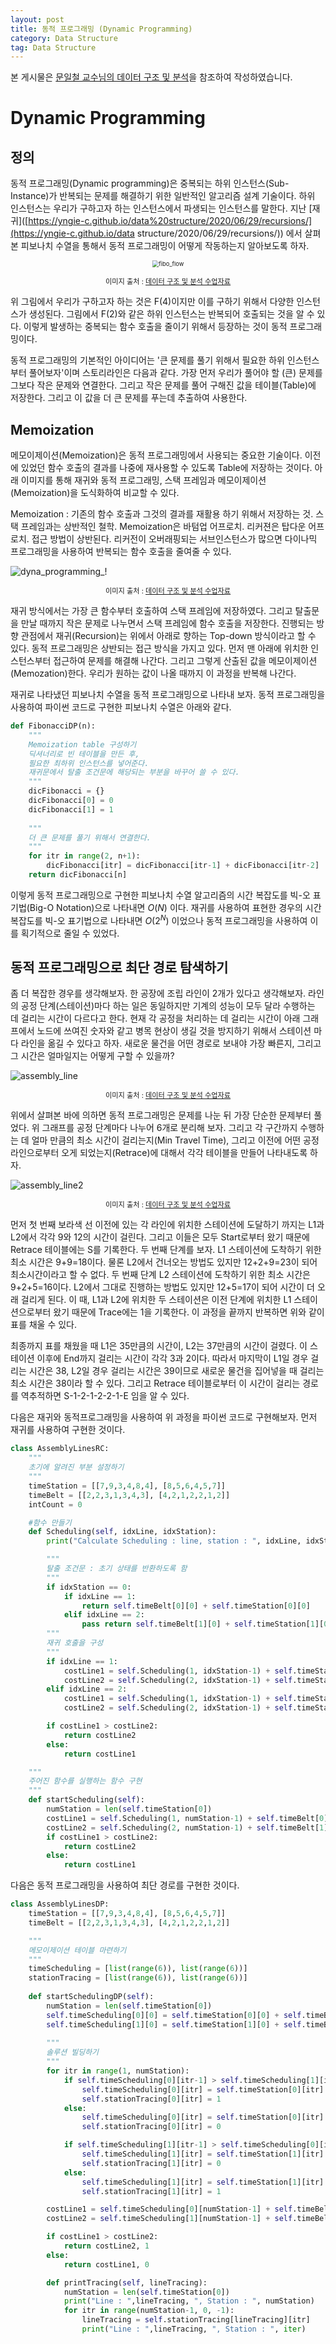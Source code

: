 ```yaml
---
layout: post
title: 동적 프로그래밍 (Dynamic Programming)
category: Data Structure
tag: Data Structure
---
```




본 게시물은 [문일철 교수님의 데이터 구조 및 분석](https://www.edwith.org/datastructure-2019s/lecture/40291/)을 참조하여 작성하였습니다.



# Dynamic Programming

## 정의

동적 프로그래밍(Dynamic programming)은 중복되는 하위 인스턴스(Sub-Instance)가 반복되는 문제를 해결하기 위한 일반적인 알고리즘 설계 기술이다. 하위 인스턴스는 우리가 구하고자 하는 인스턴스에서 파생되는 인스턴스를 말한다. 지난 [재귀]([https://yngie-c.github.io/data%20structure/2020/06/29/recursions/](https://yngie-c.github.io/data structure/2020/06/29/recursions/)) 에서 살펴본 피보나치 수열을 통해서 동적 프로그래밍이 어떻게 작동하는지 알아보도록 하자. 

<p align="center"><img src="https://user-images.githubusercontent.com/45377884/85964227-c4502680-b9f3-11ea-82c0-75d65d745982.png" alt="fibo_flow" style="zoom: 67%;" /></p>

<p align="center" style="font-size:80%">이미지 출처 : <a href="https://www.edwith.org/datastructure-2019s/notice/1658">데이터 구조 및 분석 수업자료</a></p>

위 그림에서 우리가 구하고자 하는 것은 F(4)이지만 이를 구하기 위해서 다양한 인스턴스가 생성된다. 그림에서 F(2)와 같은 하위 인스턴스는 반복되어 호출되는 것을 알 수 있다. 이렇게 발생하는 중복되는 함수 호출을 줄이기 위해서 등장하는 것이 동적 프로그래밍이다.

동적 프로그래밍의 기본적인 아이디어는 '큰 문제를 풀기 위해서 필요한 하위 인스턴스부터 풀어보자'이며 스토리라인은 다음과 같다. 가장 먼저 우리가 풀어야 할 (큰) 문제를 그보다 작은 문제와 연결한다. 그리고 작은 문제를 풀어 구해진 값을 테이블(Table)에 저장한다. 그리고 이 값을 더 큰 문제를 푸는데 추출하여 사용한다.

## Memoization

메모이제이션(Memoization)은 동적 프로그래밍에서 사용되는 중요한 기술이다. 이전에 있었던 함수 호출의 결과를 나중에 재사용할 수 있도록 Table에 저장하는 것이다. 아래 이미지를 통해 재귀와 동적 프로그래밍, 스택 프레임과 메모이제이션(Memoization)을 도식화하여 비교할 수 있다. 

Memoization : 기존의 함수 호출과 그것의 결과를 재활용 하기 위해서 저장하는 것. 스택 프레임과는 상반적인 철학. Memoization은 바텀업 어프로치. 리커젼은 탑다운 어프로치. 접근 방법이 상반된다. 리커전이 오버래핑되는 서브인스턴스가 많으면 다이나믹 프로그래밍을 사용하여 반복되는 함수 호출을 줄여줄 수 있다. 

![dyna_programming_!](https://user-images.githubusercontent.com/45377884/86083641-ce4a5600-bad5-11ea-8cfa-d2b7e7a5fdf4.png)

<p align="center" style="font-size:80%">이미지 출처 : <a href="https://www.edwith.org/datastructure-2019s/notice/1658">데이터 구조 및 분석 수업자료</a></p>

재귀 방식에서는 가장 큰 함수부터 호출하여 스택 프레임에 저장하였다. 그리고 탈출문을 만날 때까지 작은 문제로 나누면서 스택 프레임에 함수 호출을 저장한다. 진행되는 방향 관점에서 재귀(Recursion)는 위에서 아래로 향하는 Top-down 방식이라고 할 수 있다. 동적 프로그래밍은 상반되는 접근 방식을 가지고 있다. 먼저 맨 아래에 위치한 인스턴스부터 접근하여 문제를 해결해 나간다. 그리고 그렇게 산출된 값을 메모이제이션(Memozation)한다. 우리가 원하는 값이 나올 때까지 이 과정을 반복해 나간다.

재귀로 나타냈던 피보나치 수열을 동적 프로그래밍으로 나타내 보자. 동적 프로그래밍을 사용하여 파이썬 코드로 구현한 피보나치 수열은 아래와 같다.

```python
def FibonacciDP(n):
    """
    Memoization table 구성하기
    딕셔너리로 빈 테이블을 만든 후,
    필요한 최하위 인스턴스를 넣어준다.
    재귀문에서 탈출 조건문에 해당되는 부분을 바꾸어 쓸 수 있다.
    """
    dicFibonacci = {}
    dicFibonacci[0] = 0
    dicFibonacci[1] = 1
	
    """
    더 큰 문제를 풀기 위해서 연결한다.
    """
    for itr in range(2, n+1):
        dicFibonacci[itr] = dicFibonacci[itr-1] + dicFibonacci[itr-2]
    return dicFibonacci[n]
```

이렇게 동적 프로그래밍으로 구현한 피보나치 수열 알고리즘의 시간 복잡도를 빅-오 표기법(Big-O Notation)으로 나타내면 $O(N)$ 이다. 재귀를 사용하여 표현한 경우의 시간 복잡도를 빅-오 표기법으로 나타내면 $O(2^N)$ 이었으나 동적 프로그래밍을 사용하여 이를 획기적으로 줄일 수 있었다.



## 동적 프로그래밍으로 최단 경로 탐색하기 

좀 더 복잡한 경우를 생각해보자. 한 공장에 조립 라인이 2개가 있다고 생각해보자. 라인의 공정 단계(스테이션)마다 하는 일은 동일하지만 기계의 성능이 모두 달라 수행하는 데 걸리는 시간이 다르다고 한다. 현재 각 공정을 처리하는 데 걸리는 시간이 아래 그래프에서 노드에 쓰여진 숫자와 같고 병목 현상이 생길 것을 방지하기 위해서 스테이션 마다 라인을 옮길 수 있다고 하자. 새로운 물건을 어떤 경로로 보내야 가장 빠른지, 그리고 그 시간은 얼마일지는 어떻게 구할 수 있을까?

![assembly_line](https://user-images.githubusercontent.com/45377884/86085745-deb0ff80-bada-11ea-91ca-140bad4d7413.png)

<p align="center" style="font-size:80%">이미지 출처 : <a href="https://www.edwith.org/datastructure-2019s/notice/1658">데이터 구조 및 분석 수업자료</a></p>

위에서 살펴본 바에 의하면 동적 프로그래밍은 문제를 나눈 뒤 가장 단순한 문제부터 풀었다. 위 그래프를 공정 단계마다 나누어 6개로 분리해 보자. 그리고 각 구간까지 수행하는 데 얼마 만큼의 최소 시간이 걸리는지(Min Travel Time), 그리고 이전에 어떤 공정 라인으로부터 오게 되었는지(Retrace)에 대해서 각각 테이블을 만들어 나타내도록 하자.

![assembly_line2](https://user-images.githubusercontent.com/45377884/86086157-fb9a0280-badb-11ea-80e9-8afe12e4166f.png)

<p align="center" style="font-size:80%">이미지 출처 : <a href="https://www.edwith.org/datastructure-2019s/notice/1658">데이터 구조 및 분석 수업자료</a></p>

먼저 첫 번째 보라색 선 이전에 있는 각 라인에 위치한 스테이션에 도달하기 까지는 L1과 L2에서 각각 9와 12의 시간이 걸린다. 그리고 이들은 모두 Start로부터 왔기 때문에 Retrace 테이블에는 S를 기록한다. 두 번째 단계를 보자. L1 스테이션에 도착하기 위한 최소 시간은 9+9=18이다. 물론 L2에서 건너오는 방법도 있지만 12+2+9=23이 되어 최소시간이라고 할 수 없다. 두 번째 단계 L2 스테이션에 도착하기 위한 최소 시간은 9+2+5=16이다. L2에서 그대로 진행하는 방법도 있지만 12+5=17이 되어 시간이 더 오래 걸리게 된다. 이 때, L1과 L2에 위치한 두 스테이션은 이전 단계에 위치한 L1 스테이션으로부터 왔기 때문에 Trace에는 1을 기록한다. 이 과정을 끝까지 반복하면 위와 같이 표를 채울 수 있다.

최종까지 표를 채웠을 때 L1은 35만큼의 시간이, L2는 37만큼의 시간이 걸렸다. 이 스테이션 이후에 End까지 걸리는 시간이 각각 3과 2이다. 따라서 마지막이 L1일 경우 걸리는 시간은 38, L2일 경우 걸리는 시간은 39이므로 새로운 물건을 집어넣을 때 걸리는 최소 시간은 38이라 할 수 있다. 그리고 Retrace 테이블로부터 이 시간이 걸리는 경로를 역추적하면 S-1-2-1-2-2-1-E 임을 알 수 있다. 

다음은 재귀와 동적프로그래밍을 사용하여 위 과정을 파이썬 코드로 구현해보자. 먼저 재귀를 사용하여 구현한 것이다.

```python
class AssemblyLinesRC:
    """
    초기에 알려진 부분 설정하기
    """
    timeStation = [[7,9,3,4,8,4], [8,5,6,4,5,7]]
    timeBelt = [[2,2,3,1,3,4,3], [4,2,1,2,2,1,2]]
    intCount = 0

   	#함수 만들기
    def Scheduling(self, idxLine, idxStation):
        print("Calculate Scheduling : line, station : ", idxLine, idxStation, "(" , self.intCount, "recursion calls)")

        """
    	탈출 조건문 : 초기 상태를 반환하도록 함
    	"""
        if idxStation == 0:
            if idxLine == 1:
                return self.timeBelt[0][0] + self.timeStation[0][0]
            elif idxLine == 2:
                pass return self.timeBelt[1][0] + self.timeStation[1][0]
		"""
    	재귀 호출을 구성
    	"""
        if idxLine == 1:
            costLine1 = self.Scheduling(1, idxStation-1) + self.timeStation[0][idxStation]
            costLine2 = self.Scheduling(2, idxStation-1) + self.timeStation[0][idxStation] + self.timeBelt[1][idxStation]
        elif idxLine == 2:
            costLine1 = self.Scheduling(1, idxStation-1) + self.timeStation[1][idxStation] + self.timeBelt[0][idxStation]
            costLine2 = self.Scheduling(2, idxStation-1) + self.timeStation[1][idxStation]

        if costLine1 > costLine2:
            return costLine2
        else:
            return costLine1

    """
    주어진 함수를 실행하는 함수 구현
    """
    def startScheduling(self):
        numStation = len(self.timeStation[0])
        costLine1 = self.Scheduling(1, numStation-1) + self.timeBelt[0][numStation]
        costLine2 = self.Scheduling(2, numStation-1) + self.timeBelt[1][numStation]
        if costLine1 > costLine2:
            return costLine2
        else:
            return costLine1
```



다음은 동적 프로그래밍을 사용하여 최단 경로를 구현한 것이다.

```python
class AssemblyLinesDP:
    timeStation = [[7,9,3,4,8,4], [8,5,6,4,5,7]]
    timeBelt = [[2,2,3,1,3,4,3], [4,2,1,2,2,1,2]]

    """
    메모이제이션 테이블 마련하기
    """
    timeScheduling = [list(range(6)), list(range(6))]
    stationTracing = [list(range(6)), list(range(6))]
    
    def startSchedulingDP(self):
        numStation = len(self.timeStation[0])
        self.timeScheduling[0][0] = self.timeStation[0][0] + self.timeBelt[0][0]
        self.timeScheduling[1][0] = self.timeStation[1][0] + self.timeBelt[1][0]
		
        """
    	솔루션 빌딩하기
    	"""
        for itr in range(1, numStation):
            if self.timeScheduling[0][itr-1] > self.timeScheduling[1][itr-1] + self.timeBelt[1][itr]:
                self.timeScheduling[0][itr] = self.timeStation[0][itr] + self.timeScheduling[1][itr-1] + self.timeStation[1][itr]
                self.stationTracing[0][itr] = 1
            else:
                self.timeScheduling[0][itr] = self.timeStation[0][itr] + self.timeScheduling[0][itr-1]
                self.stationTracing[0][itr] = 0

            if self.timeScheduling[1][itr-1] > self.timeScheduling[0][itr-1] + self.timeBelt[0][itr]:
                self.timeScheduling[1][itr] = self.timeStation[1][itr] + self.timeScheduling[0][itr-1] + self.timeStation[0][itr]
                self.stationTracing[1][itr] = 0
            else:
                self.timeScheduling[1][itr] = self.timeStation[1][itr] + self.timeScheduling[1][itr-1]
                self.stationTracing[1][itr] = 1

        costLine1 = self.timeScheduling[0][numStation-1] + self.timeBelt[0][numStation]
        costLine2 = self.timeScheduling[1][numStation-1] + self.timeBelt[1][numStation]

        if costLine1 > costLine2:
            return costLine2, 1
        else:
            return costLine1, 0

        def printTracing(self, lineTracing):
            numStation = len(self.timeStation[0])
            print("Line : ",lineTracing, ", Station : ", numStation)
            for itr in range(numStation-1, 0, -1):
                lineTracing = self.stationTracing[lineTracing][itr]
                print("Line : ",lineTracing, ", Station : ", iter)
```

